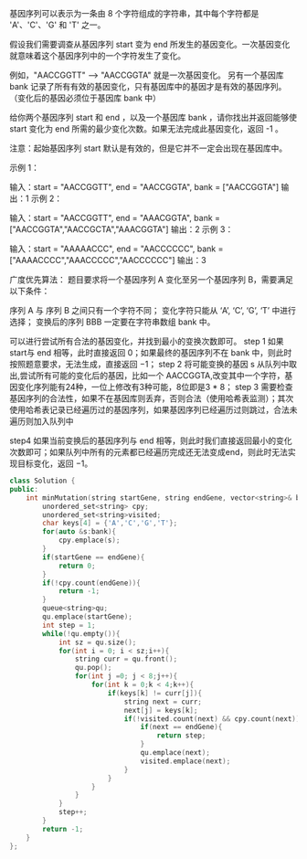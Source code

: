 基因序列可以表示为一条由 8 个字符组成的字符串，其中每个字符都是 'A'、'C'、'G' 和 'T' 之一。

假设我们需要调查从基因序列 start 变为 end 所发生的基因变化。一次基因变化就意味着这个基因序列中的一个字符发生了变化。

例如，"AACCGGTT" --> "AACCGGTA" 就是一次基因变化。
另有一个基因库 bank 记录了所有有效的基因变化，只有基因库中的基因才是有效的基因序列。（变化后的基因必须位于基因库 bank 中）

给你两个基因序列 start 和 end ，以及一个基因库 bank ，请你找出并返回能够使 start 变化为 end 所需的最少变化次数。如果无法完成此基因变化，返回 -1 。

注意：起始基因序列 start 默认是有效的，但是它并不一定会出现在基因库中。

示例 1：

输入：start = "AACCGGTT", end = "AACCGGTA", bank = ["AACCGGTA"]
输出：1
示例 2：

输入：start = "AACCGGTT", end = "AAACGGTA", bank = ["AACCGGTA","AACCGCTA","AAACGGTA"]
输出：2
示例 3：

输入：start = "AAAAACCC", end = "AACCCCCC", bank = ["AAAACCCC","AAACCCCC","AACCCCCC"]
输出：3

广度优先算法：
题目要求将一个基因序列 A 变化至另一个基因序列 B，需要满足以下条件：

序列 A 与 序列 B 之间只有一个字符不同；
变化字符只能从 ‘A’, ‘C’, ‘G’, ‘T’ 中进行选择；
变换后的序列 BBB 一定要在字符串数组 bank 中。

可以进行尝试所有合法的基因变化，并找到最小的变换次数即可。
step 1
如果 start与 end 相等，此时直接返回 0；如果最终的基因序列不在 bank 中，则此时按照题意要求，无法生成，直接返回 −1；
step 2 
将可能变换的基因 s 从队列中取出,尝试所有可能的变化后的基因，比如一个 AACCGGTA,改变其中一个字符，基因变化序列能有24种，一位上修改有3种可能，8位即是3 * 8；
step 3 
需要检查基因序列的合法性，如果不在基因库则丢弃，否则合法（使用哈希表监测）；其次使用哈希表记录已经遍历过的基因序列，如果基因序列已经遍历过则跳过，合法未遍历则加入队列中

step4
如果当前变换后的基因序列与 end 相等，则此时我们直接返回最小的变化次数即可；如果队列中所有的元素都已经遍历完成还无法变成end，则此时无法实现目标变化，返回 −1。

```C++
class Solution {
public:
    int minMutation(string startGene, string endGene, vector<string>& bank) {
        unordered_set<string> cpy;
        unordered_set<string>visited;
        char keys[4] = {'A','C','G','T'};
        for(auto &s:bank){
            cpy.emplace(s);
        }
        if(startGene == endGene){
            return 0;
        }
        if(!cpy.count(endGene)){
            return -1;
        }
        queue<string>qu;
        qu.emplace(startGene);
        int step = 1;
        while(!qu.empty()){
            int sz = qu.size();
            for(int i = 0; i < sz;i++){
                string curr = qu.front();
                qu.pop();
                for(int j =0; j < 8;j++){
                    for(int k = 0;k < 4;k++){
                        if(keys[k] != curr[j]){
                            string next = curr;
                            next[j] = keys[k];
                            if(!visited.count(next) && cpy.count(next)){
                                if(next == endGene){
                                    return step;
                                }
                                qu.emplace(next);
                                visited.emplace(next);
                            }
                        }
                    }
                }
            }
            step++;
        }
        return -1;
    }
};
```






